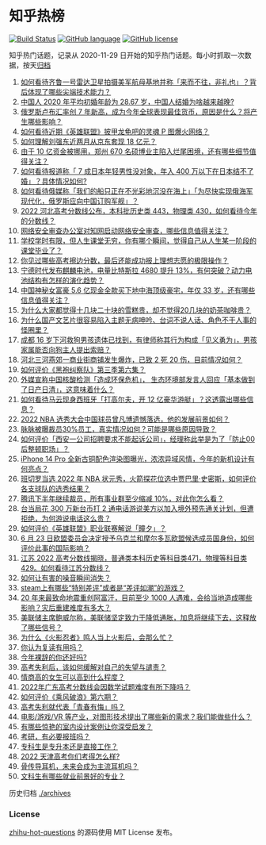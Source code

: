 # 知乎热榜
[![Build Status](https://github.com/ToWeLong/zhihu-hot-questions/workflows/CI/badge.svg)](https://github.com/ToWeLong/zhihu-hot-questions/actions)
[![GitHub language](https://img.shields.io/badge/language-golang-orange.svg)](https://golang.org/)
[![GitHub license](https://img.shields.io/github/license/ToWeLong/zhihu-hot-questions)](https://github.com/ToWeLong/zhihu-hot-questions/blob/main/LICENSE)

知乎热门话题，记录从 2020-11-29 日开始的知乎热门话题。每小时抓取一次数据，按天[归档](./archives)

<!-- BEGIN -->

1. [如何看待齐鲁一号雷达卫星拍摄美军航母基地并称「来而不往，非礼也」？背后体现了哪些尖端技术能力？](https://www.zhihu.com/question/539088025)
1. [中国人 2020 年平均初婚年龄为 28.67 岁，中国人结婚为啥越来越晚?](https://www.zhihu.com/question/539183882)
1. [俄罗斯卢布汇率创 7 年新高，成为今年全球表现最佳货币，原因是什么？将产生哪些影响？](https://www.zhihu.com/question/538960271)
1. [如何看待近期《英雄联盟》披甲龙龟吧的灵魂 P 图爆火网络？](https://www.zhihu.com/question/539176662)
1. [如何理解刘强东近两月从京东套现 18 亿元？](https://www.zhihu.com/question/539134953)
1. [由于 10 亿资金被挪用，郑州 670 名硕博业主陷入烂尾困境，还有哪些细节值得关注？](https://www.zhihu.com/question/539019731)
1. [如何看待报道称「 7 成日本年轻男性没对象，年入 400 万以下在日本结不了婚」？具体情况如何?](https://www.zhihu.com/question/538975431)
1. [如何看待俄媒称「我们的船只正在不光彩地沉没在海上」「为尽快实现俄海军现代化，俄罗斯应向中国订购军舰」？](https://www.zhihu.com/question/539313804)
1. [2022 河北高考分数线公布，本科批历史类 443，物理类 430，如何看待今年的分数线？](https://www.zhihu.com/question/539371235)
1. [网络安全审查办公室对知网启动网络安全审查，哪些信息值得关注？](https://www.zhihu.com/question/539361736)
1. [学校学时有限，但人生课堂无穷，你有哪个瞬间，觉得自己从人生某一阶段的课堂毕业了？](https://www.zhihu.com/question/537452063)
1. [你见过哪些高考擦边分数，最后还能成功报上理想志愿的极限操作？](https://www.zhihu.com/question/539228554)
1. [宁德时代发布麒麟电池，电量比特斯拉 4680 提升 13%，有何突破？动力电池结构有怎样的演化趋势？](https://www.zhihu.com/question/539216595)
1. [中国神秘女富豪 5.6 亿现金全款买下地中海顶级豪宅，年仅 33 岁，还有哪些信息值得关注？](https://www.zhihu.com/question/539195242)
1. [为什么大家都觉得十几块二十块的雪糕贵，却不觉得20几块的奶茶咖啡贵？](https://www.zhihu.com/question/538667136)
1. [为什么国产文艺片很容易陷入主题无病呻吟、台词不说人话、角色不干人事的怪圈里？](https://www.zhihu.com/question/523668417)
1. [成都  16 岁下河救狗男孩遗体已找到，有律师称其行为构成「见义勇为」，男孩家属能否向狗主人提出索赔？](https://www.zhihu.com/question/539101931)
1. [河北三河燕郊一商业街商铺发生爆炸，已致 2 死 20 伤，目前情况如何？](https://www.zhihu.com/question/539299249)
1. [如何评价《黑袍纠察队》第三季第六集？](https://www.zhihu.com/question/539286552)
1. [外媒宣称中国核酸检测「造成环保危机」， 生态环境部发言人回应「基本做到了日产日清」，这意味着什么？](https://www.zhihu.com/question/539131709)
1. [如何看待马云现身西班牙「打高尔夫，开 12 亿豪华游艇」？这透露出哪些信息？](https://www.zhihu.com/question/539320310)
1. [2022 NBA 选秀大会中国球员曾凡博遗憾落选，他的发展前景如何？](https://www.zhihu.com/question/522231990)
1. [脉脉被曝裁员30%员工，真实情况如何？可能是哪些原因导致？](https://www.zhihu.com/question/538988306)
1. [如何评价「西安一公司招聘要求不能起诉公司」，经理称此举是为了「防止00后整顿职场」？](https://www.zhihu.com/question/539138196)
1. [iPhone 14 Pro 全新古铜配色渲染图曝光，浓浓异域风情，今年的新机设计有何亮点？](https://www.zhihu.com/question/539100731)
1. [班切罗当选 2022 年 NBA 状元秀，火箭探花位选中贾巴里·史密斯，如何评价各支球队的选秀结果？](https://www.zhihu.com/question/539279204)
1. [腾讯下半年继续裁员，所有事业群至少缩减 10%，对此你怎么看？](https://www.zhihu.com/question/539240879)
1. [台当局花 300 万新台币打 2 通电话游说美方以加入境外预先通关计划，但遭拒绝，为何游说电话这么贵？](https://www.zhihu.com/question/538922248)
1. [如何评价《英雄联盟》职业联赛解说「瞳夕」？](https://www.zhihu.com/question/384889319)
1. [6 月 23 日欧盟委员会决定授予乌克兰和摩尔多瓦欧盟候选成员国身份，如何评价此事的国际影响？](https://www.zhihu.com/question/539261706)
1. [江苏 2022 高考分数线揭晓，普通类本科历史等科目类471，物理等科目类429。如何看待江苏分数线？](https://www.zhihu.com/question/539382050)
1. [如何让有害的噪音瞬间消失？](https://www.zhihu.com/question/538969310)
1. [steam上有哪些“特别差评”或者是“差评如潮”的游戏？](https://www.zhihu.com/question/43427420)
1. [20 年来最致命地震重创阿富汗，目前至少 1000 人遇难，会给当地造成哪些影响？灾后重建难度有多大？](https://www.zhihu.com/question/539060783)
1. [美联储主席鲍威尔称，美联储坚定致力于降低通胀，加息将继续下去，这释放了哪些信号？](https://www.zhihu.com/question/539018133)
1. [为什么《火影忍者》鸣人当上火影后，会那么忙？](https://www.zhihu.com/question/347587502)
1. [你认为复读有用吗？](https://www.zhihu.com/question/537478288)
1. [今年裸辞的你还好吗?](https://www.zhihu.com/question/538234689)
1. [高考失利后，该如何缓解对自己的失望与谴责？](https://www.zhihu.com/question/538644422)
1. [情商高的女生可以高到什么程度？](https://www.zhihu.com/question/297484552)
1. [2022年广东高考分数线会因数学试题难度有所下降吗？](https://www.zhihu.com/question/536965574)
1. [如何评价《乘风破浪》第六期？](https://www.zhihu.com/question/539168560)
1. [高考失利就代表「青春有悔」吗？](https://www.zhihu.com/question/538642871)
1. [电影/游戏/VR 等产业，对图形技术提出了哪些新的需求？我们能做些什么？](https://www.zhihu.com/question/538474715)
1. [有哪些惊艳的室内设计案例让你深受启发？](https://www.zhihu.com/question/271858490)
1. [考研，有必要报班吗？](https://www.zhihu.com/question/309506404)
1. [专科生是专升本还是直接工作？](https://www.zhihu.com/question/530002371)
1. [2022 天津高考你们考得怎么样?](https://www.zhihu.com/question/536536341)
1. [骨传导耳机，未来会成为主流耳机吗？](https://www.zhihu.com/question/476774292)
1. [文科生有哪些就业前景好的专业？](https://www.zhihu.com/question/314713089)

<!-- END -->

历史归档 [./archives](./archives)


### License
[zhihu-hot-questions](https://github.com/towelong/zhihu-hot-questions) 的源码使用 MIT License 发布。
